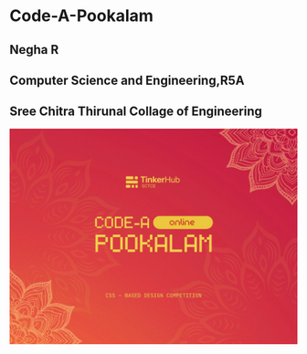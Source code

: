 # Code-A-Pookalam
## Negha R
## Computer Science and Engineering,R5A
## Sree Chitra Thirunal Collage of Engineering 
![Banner](https://raw.githubusercontent.com/tinkerhubsct26-max/tinkerhubsct26-max/main/assets/IMG-20250829-WA0002.jpg)

